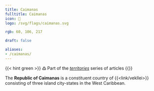 ```yaml
---
title: Caimanas
fulltitle: Caimanas
icon: 🌴
logo: /svg/flags/caimanas.svg

rgb: 60, 106, 217

draft: false

aliases:
- /caimanas/
---
```

{{< hint green >}}
߷ Part of the *[territories](/territories/)* series of articles
{{</hint>}}

The **Republic of Caimanas** is a constituent country of {{<link/vekllei>}} consisting of three island city-states in the West Caribbean.